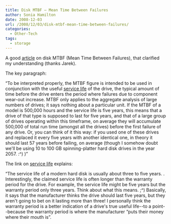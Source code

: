 ```yaml
---
title: Disk MTBF – Mean Time Between Failures
author: Sonia Hamilton
date: 2008-12-03
url: /2008/12/03/disk-mtbf-mean-time-between-failures/
categories:
  - Other-Tech
tags:
  - storage
---
```

A good [article][1] on disk MTBF (Mean Time Between Failures), that clarified my understanding (thanks Jarek).

<!--more-->

The key paragraph:

&#8220;To be interpreted properly, the MTBF figure is intended to be used in conjunction with the useful [service life][2] of the drive, the typical amount of time before the drive enters the period where failures due to component wear-out increase. MTBF only applies to the aggregate analysis of large numbers of drives; it says nothing about a particular unit. If the MTBF of a model is 500,000 hours and the service life is five years, this means that a drive of that type is supposed to last for five years, and that of a large group of drives operating within this timeframe, on average they will accumulate 500,000 of total run time (amongst all the drives) before the first failure of any drive. Or, you can think of it this way: if you used one of these drives and replaced it every five years with another identical one, in theory it should last 57 years before failing, on average (though I somehow doubt we'll be using 10 to 100 GB spinning-platter hard disk drives in the year 2057. :^) )&#8221;

The link on [service life][2] explains:

&#8220;The service life of a modern hard disk is usually about three to five years. . Interestingly, the claimed service life is often longer than the warranty period for the drive. For example, the service life might be five years but the warranty period only three years. Think about what this means. ;^) Basically, it says that the manufacturer thinks the drive should last five years, but they aren't going to bet on it lasting more than three! I personally think the warranty period is a better indication of a drive's true useful life--to a point--because the warranty period is where the manufacturer &#8220;puts their money where their mouth is&#8221;.

 [1]: http://www.pcguide.com/ref/hdd/perf/qual/specMTBF-c.html
 [2]: http://www.pcguide.com/ref/hdd/perf/qual/specLife-c.html
